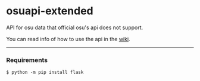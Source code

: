 # osuapi-extended
API for osu data that official osu's api does not support.

You can read info of how to use the api in the [wiki](https://github.com/osufx/osuapi-extended/wiki).

---
### Requirements
```
$ python -m pip install flask
```